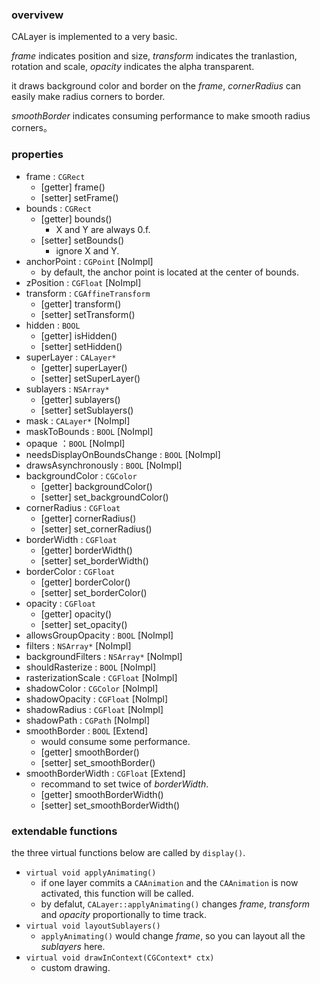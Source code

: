 ### overvivew
CALayer is implemented to a very basic.

_frame_ indicates position and size, _transform_ indicates the tranlastion, rotation and scale, _opacity_ indicates the alpha transparent.

it draws background color and border on the _frame_, _cornerRadius_ can easily make radius corners to border.

_smoothBorder_ indicates consuming performance to make smooth radius corners。

### properties
* frame : `CGRect`
  * \[getter] frame()
  * \[setter] setFrame() 
* bounds : `CGRect`
  * \[getter] bounds()
    * X and Y are always 0.f. 
  * \[setter] setBounds()
    * ignore X and Y.  
* anchorPoint : `CGPoint` \[NoImpl] 
  * by default, the anchor point is located at the center of bounds. 
* zPosition : `CGFloat` \[NoImpl] 
* transform : `CGAffineTransform`
  * \[getter] transform()
  * \[setter] setTransform() 
* hidden : `BOOL`
  * \[getter] isHidden()
  * \[setter] setHidden() 
* superLayer : `CALayer*`
  * \[getter] superLayer()
  * \[setter] setSuperLayer() 
* sublayers : `NSArray*`
  * \[getter] sublayers()
  * \[setter] setSublayers() 
* mask : `CALayer*` \[NoImpl]
* maskToBounds : `BOOL` \[NoImpl]
* opaque ：`BOOL` \[NoImpl]
* needsDisplayOnBoundsChange : `BOOL` \[NoImpl]
* drawsAsynchronously : `BOOL` \[NoImpl] 
* backgroundColor : `CGColor`
  * \[getter] backgroundColor()
  * \[setter] set_backgroundColor()  
* cornerRadius : `CGFloat`
  * \[getter] cornerRadius()
  * \[setter] set_cornerRadius()  
* borderWidth : `CGFloat`
  * \[getter] borderWidth()
  * \[setter] set_borderWidth()  
* borderColor : `CGFloat`
  * \[getter] borderColor()
  * \[setter] set_borderColor()  
* opacity : `CGFloat`
  * \[getter] opacity()
  * \[setter] set_opacity()  
* allowsGroupOpacity : `BOOL` \[NoImpl] 
* filters : `NSArray*` \[NoImpl] 
* backgroundFilters : `NSArray*` \[NoImpl] 
* shouldRasterize : `BOOL` \[NoImpl] 
* rasterizationScale : `CGFloat` \[NoImpl] 
* shadowColor : `CGColor` \[NoImpl] 
* shadowOpacity : `CGFloat` \[NoImpl] 
* shadowRadius : `CGFloat` \[NoImpl] 
* shadowPath : `CGPath` \[NoImpl] 
* smoothBorder : `BOOL` \[Extend] 
  * would consume some performance. 
  * \[getter] smoothBorder()
  * \[setter] set_smoothBorder()  
* smoothBorderWidth : `CGFloat` \[Extend]  
  * recommand to set twice of _borderWidth_.
  * \[getter] smoothBorderWidth()
  * \[setter] set_smoothBorderWidth()  

### extendable functions
the three virtual functions below are called by `display()`.
* `virtual void applyAnimating()`
  * if one layer commits a `CAAnimation` and the `CAAnimation` is now activated, this function will be called.
  * by defalut, `CALayer::applyAnimating()` changes _frame_, _transform_ and _opacity_ proportionally to time track.
* `virtual void layoutSublayers()`
  * `applyAnimating()` would change _frame_, so you can layout all the _sublayers_ here.
* `virtual void drawInContext(CGContext* ctx)`
  * custom drawing. 
